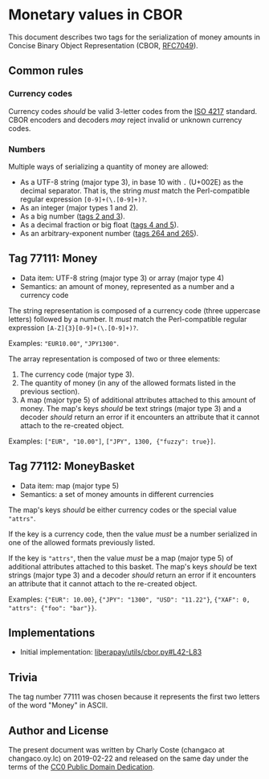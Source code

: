 # Monetary values in CBOR

This document describes two tags for the serialization of money amounts in Concise Binary Object Representation (CBOR, [RFC7049](https://tools.ietf.org/html/rfc7049)).

## Common rules

### Currency codes

Currency codes *should* be valid 3-letter codes from the [ISO 4217](https://en.wikipedia.org/wiki/ISO_4217) standard. CBOR encoders and decoders *may* reject invalid or unknown currency codes.

### Numbers

Multiple ways of serializing a quantity of money are allowed:

- As a UTF-8 string (major type 3), in base 10 with `.` (U+002E) as the decimal separator. That is, the string *must* match the Perl-compatible regular expression `[0-9]+(\.[0-9]+)?`.
- As an integer (major types 1 and 2).
- As a big number ([tags 2 and 3](https://tools.ietf.org/html/rfc7049#section-2.4.2)).
- As a decimal fraction or big float ([tags 4 and 5](https://tools.ietf.org/html/rfc7049#section-2.4.3)).
- As an arbitrary-exponent number ([tags 264 and 265](http://peteroupc.github.io/CBOR/bigfrac.html)).

## Tag 77111: Money

- Data item: UTF-8 string (major type 3) or array (major type 4)
- Semantics: an amount of money, represented as a number and a currency code

The string representation is composed of a currency code (three uppercase letters) followed by a number. It *must* match the Perl-compatible regular expression `[A-Z]{3}[0-9]+(\.[0-9]+)?`.

Examples: `"EUR10.00"`, `"JPY1300"`.

The array representation is composed of two or three elements:

1. The currency code (major type 3).
2. The quantity of money (in any of the allowed formats listed in the previous section).
3. A map (major type 5) of additional attributes attached to this amount of money. The map's keys *should* be text strings (major type 3) and a decoder *should* return an error if it encounters an attribute that it cannot attach to the re-created object.

Examples: `["EUR", "10.00"]`, `["JPY", 1300, {"fuzzy": true}]`.

## Tag 77112: MoneyBasket

- Data item: map (major type 5)
- Semantics: a set of money amounts in different currencies

The map's keys *should* be either currency codes or the special value `"attrs"`.

If the key is a currency code, then the value *must* be a number serialized in one of the allowed formats previously listed.

If the key is `"attrs"`, then the value *must* be a map (major type 5) of additional attributes attached to this basket. The map's keys *should* be text strings (major type 3) and a decoder *should* return an error if it encounters an attribute that it cannot attach to the re-created object.

Examples: `{"EUR": 10.00}`, `{"JPY": "1300", "USD": "11.22"}`, `{"XAF": 0, "attrs": {"foo": "bar"}}`.

## Implementations

- Initial implementation: [liberapay/utils/cbor.py#L42-L83](https://github.com/liberapay/liberapay.com/blob/2920b3c8ade10a8555a5b1095d1834c8d7cc0d55/liberapay/utils/cbor.py#L42-L83)

## Trivia

The tag number 77111 was chosen because it represents the first two letters of the word "Money" in ASCII.

## Author and License

The present document was written by Charly Coste (changaco at changaco.oy.lc) on 2019-02-22 and released on the same day under the terms of the [CC0 Public Domain Dedication](https://creativecommons.org/publicdomain/zero/1.0/).
